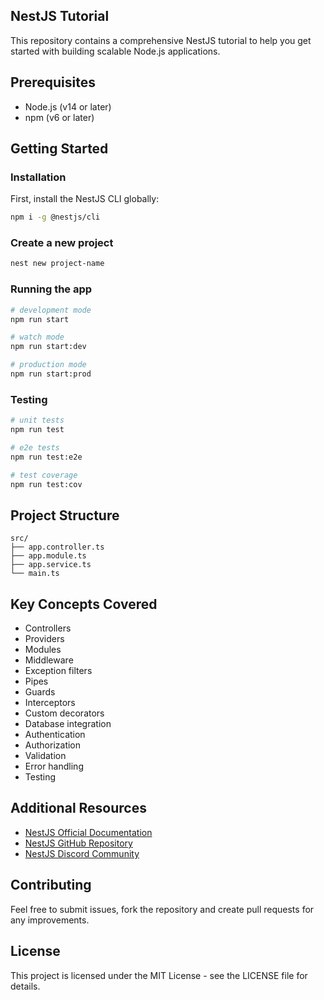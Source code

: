 ## NestJS Tutorial

This repository contains a comprehensive NestJS tutorial to help you get started with building scalable Node.js applications.

## Prerequisites
- Node.js (v14 or later)
- npm (v6 or later)

## Getting Started

### Installation
First, install the NestJS CLI globally:
```bash
npm i -g @nestjs/cli
```

### Create a new project
```bash
nest new project-name
```

### Running the app
```bash
# development mode
npm run start

# watch mode
npm run start:dev

# production mode
npm run start:prod
```

### Testing
```bash
# unit tests
npm run test

# e2e tests
npm run test:e2e

# test coverage
npm run test:cov
```

## Project Structure
```
src/
├── app.controller.ts
├── app.module.ts
├── app.service.ts
└── main.ts
```

## Key Concepts Covered
- Controllers
- Providers
- Modules
- Middleware
- Exception filters
- Pipes
- Guards
- Interceptors
- Custom decorators
- Database integration
- Authentication
- Authorization
- Validation
- Error handling
- Testing

## Additional Resources
- [NestJS Official Documentation](https://docs.nestjs.com)
- [NestJS GitHub Repository](https://github.com/nestjs/nest)
- [NestJS Discord Community](https://discord.gg/nestjs)

## Contributing
Feel free to submit issues, fork the repository and create pull requests for any improvements.

## License
This project is licensed under the MIT License - see the LICENSE file for details.